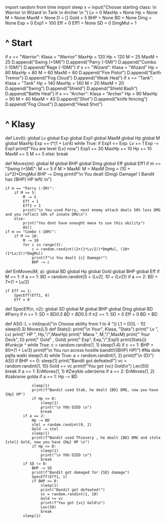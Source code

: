 import random
from time import sleep
x = input("Choose starting class: \n Warrior \n Wizard \n Tank \n Archer \n ")
Lv = 0
MaxHp = None
Hp = None
M = None
MaxM = None
D = []
Gold = 5
BHP = None
BD = None
Dmg = None
Exp = 0
Exp1 = 100
Eff = 0
Eff1 = None
SD = 0
DmgMul = 1
#  ^ Start


if x == "Warrior":
    Klasa = "Warrior"
    MaxHp = 120
    Hp = 120
    M = 25
    MaxM = 25
    D.append("Swing (+5M)")
    D.append("Parry (-5M)")
    D.append("Combo (-10M)")
    D.append("Rage (-10M)")
if x == "Wizard":
    Klasa = "Wizard"
    Hp = 80
    MaxHp = 80
    M = 60
    MaxM = 60
    D.append("Fire Pistol")
    D.append("Earth Tremor")
    D.append("Fog Cloud")
    D.append("Weak Heal")
if x == "Tank":
    Klasa = "Tank"
    Hp = 140
    MaxHp = 140
    M = 20
    MaxM = 20
    D.append("Swing")
    D.append("Shield")
    D.append("Shield Bash")
    D.append("Battle Heal")
if x == "Archer":
    Klasa = "Archer"
    Hp = 90
    MaxHp = 90
    M = 40
    MaxM = 40
    D.append("Shot")
    D.append("knife fencing")
    D.append("Fog Cloud")
    D.append("Head Shot")
# ^ Klasy 
def Lev(t):
    global Lv
    global Exp 
    global Exp1
    global MaxM
    global Hp
    global M
    global MaxHp
    Exp += t*(1 + Lv/4)
    while True:
        if Exp1 <= Exp:
            Lv += 1
            Exp -= Exp1
            print(f"You are level {Lv} now")
            Exp1 += 30
            MaxHp += 10
            Hp += 10
            MaxM += 5
            M += 5
        else:
            break
        
    
    
    
def Moves(m):
    global M
    global BHP
    global Dmg
    global Eff
    global Eff1
    if m == "Swing (+5M)": 
        M += 5
        if M > MaxM:
            M = MaxM
        Dmg = (10 + Lv*2)*DmgMul
        BHP -= Dmg
        print(f"\n You dealt {Dmg} Damage!  ( Bandit has {BHP} HP left)  \n")
        
    if m == "Parry (-5M)":
        if M >= 5:
            M -= 5
            Eff = 1
            Eff1 = 1
            print("\n You used Parry, next enemy attack deals 50% less DMG and you reflect 50% of innate DMG\n")
        else:
            print("You dont have enought mana to use this ability")
            AS()
    if m == "Combo (-10M)":
        if M >= 10:
            M -= 10
            for i in range(3):
                c = random.randint((2+(1*Lv/2))*DmgMul, (10+(1*Lv/2))*DmgMul)
                print(f"\n You dealt {c} Damage!")
                BHP -= c
         
        
        
        

def EnMoves(M, a):
    global BD
    global Hp
    global Gold
    global BHP
    global Eff
    if M == 1:
        if a == 1:
            BD = random.randint(5 + (Lv*2), 10 + (Lv*2))
        if a == 2:
            BD = 7*(1 + Lv/2) 
    
    
    
    if Eff == 1:
        SpecEff(Eff1, 0)
        Eff = 0
            

def SpecEff(n, n2):
    global SD
    global M
    global BHP
    global Dmg
    global BD
    #Parry
    if n == 1:
        SD = BD*0.5
        BD = BD*0.5
        if n2 == 1:
            SD = 0
            Eff = 0
            BD = BD
        
       
        
        


def AS():
    L = int(input("\n Choose ability from 1 to 4 "))
    L1 = D[(L - 1)]
    sleep(0.3)
    Moves(L1)
def Stats():
    print("\n Your", Klasa, "Stats")
    print("       Lv ", Lv)
    print("       HP ", Hp,"/",MaxHp)
    print("       Mana ", M,"/",MaxM)
    print("       Your Deck", D)
    print("       Gold" , Gold)
    print("       Exp", Exp,"/",Exp1)
print(Stats())
#funkcje ^
while True:
    c = random.randint(1, 1)
    sleep(1.4)
    if c == 1:
        BHP = 60*(1 + Lv/3)
        print(f"\n You run across hostile bandit!({BHP} HP)")
        #Na dole pętla walki
        sleep(1.4)
        while True:
            a = random.randint(1, 2)
            print(f"\n {D}")
            AS()
            if BHP <= 0:
                sleep(1)
                print("Bandit got defeated!")
                vc = random.randint(1, 10)
                Gold += vc
                print(f"You got {vc} Gold\n")
                Lev(50)
                break
            if a == 1:
                EnMoves(1, 1)
                #Zwykle uderzenie
            if a == 2:
                EnMoves(1, 2)
                #zabranie golda
            if a == 1:
                Hp -= BD
                    
                sleep(1)
                print(f"Bandit used Stab, he dealt {BD} DMG, now you have {Hp} HP")
                if Hp <= 0:
                    sleep(1)
                    print("\n YOU DIED \n")
                    break
            if a == 2:
                Hp -= BD
                stel = random.randint(0, 2)
                Gold -= stel
                sleep(1)
                print(f"Bandit used Thievery , he dealt {BD} DMG and stole {stel} Gold, now you have {Hp} HP \n")
                if Hp <= 0:
                    sleep(1)
                    print("\n YOU DIED \n")
                    break
            if SD != 0:
                BHP -= SD
                print(f"Bandit got damaged for {SD} damage")
                SpecEff(Eff1, 1)
                if BHP <= 0:
                    sleep(1)
                    print("Bandit got defeated!")
                    vc = random.randint(1, 10)
                    Gold += vc
                    print(f"You got {vc} Gold\n")
                    Lev(50)
                    break
            sleep(1)
                

